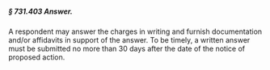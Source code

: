 ##### § 731.403 Answer. #####

A respondent may answer the charges in writing and furnish documentation and/or affidavits in support of the answer. To be timely, a written answer must be submitted no more than 30 days after the date of the notice of proposed action.